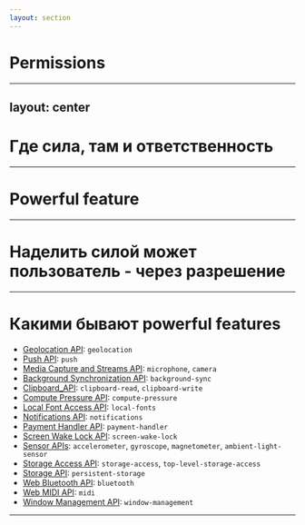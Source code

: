 ```yaml
---
layout: section
---
```


# Permissions

---
layout: center
---

# Где сила, там и ответственность

---

# Powerful feature


---

# Наделить силой может пользователь - через разрешение

---

# Какими бывают powerful features

- [Geolocation API](https://developer.mozilla.org/en-US/docs/Web/API/Geolocation_API#security_considerations): `geolocation`
- [Push API](https://developer.mozilla.org/en-US/docs/Web/API/Push_API): `push`
- [Media Capture and Streams API](https://developer.mozilla.org/en-US/docs/Web/API/Media_Capture_and_Streams_API): `microphone`, `camera`
- [Background Synchronization API](https://developer.mozilla.org/en-US/docs/Web/API/Background_Synchronization_API): `background-sync` 
- [Clipboard_API](https://developer.mozilla.org/en-US/docs/Web/API/Clipboard_API#security_considerations): `clipboard-read`, `clipboard-write`
- [Compute Pressure API](https://developer.mozilla.org/en-US/docs/Web/API/Compute_Pressure_API): `compute-pressure`
- [Local Font Access API](https://developer.mozilla.org/en-US/docs/Web/API/Local_Font_Access_API): `local-fonts`
- [Notifications API](https://developer.mozilla.org/en-US/docs/Web/API/Notifications_API): `notifications`
- [Payment Handler API](https://developer.mozilla.org/en-US/docs/Web/API/Payment_Handler_API): `payment-handler`
- [Screen Wake Lock API](https://developer.mozilla.org/en-US/docs/Web/API/Screen_Wake_Lock_API): `screen-wake-lock`
- [Sensor APIs](https://developer.mozilla.org/en-US/docs/Web/API/Sensor_APIs): `accelerometer`, `gyroscope`, `magnetometer`, `ambient-light-sensor`
- [Storage Access API](https://developer.mozilla.org/en-US/docs/Web/API/Storage_Access_API): `storage-access`, `top-level-storage-access`
- [Storage API](https://developer.mozilla.org/en-US/docs/Web/API/Storage_API): `persistent-storage`
- [Web Bluetooth API](https://developer.mozilla.org/en-US/docs/Web/API/Web_Bluetooth_API): `bluetooth`
- [Web MIDI API](https://developer.mozilla.org/en-US/docs/Web/API/Web_MIDI_API): `midi`
- [Window Management API](https://developer.mozilla.org/en-US/docs/Web/API/Window_Management_API): `window-management`

---
